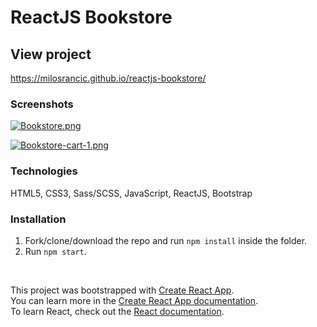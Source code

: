 # ReactJS Bookstore

## View project

https://milosrancic.github.io/reactjs-bookstore/

### Screenshots 

[![Bookstore.png](https://i.postimg.cc/NfzpkvyR/Bookstore.png)](https://postimg.cc/568BfGSt)

[![Bookstore-cart-1.png](https://i.postimg.cc/ZRWrRCcg/Bookstore-cart-1.png)](https://postimg.cc/9Rj4gXst)

### Technologies

HTML5, CSS3, Sass/SCSS, JavaScript, ReactJS, Bootstrap

### Installation

1. Fork/clone/download the repo and run `npm install` inside the folder.
2. Run `npm start`.

<br>

This project was bootstrapped with [Create React App](https://github.com/facebook/create-react-app). <br>
You can learn more in the [Create React App documentation](https://facebook.github.io/create-react-app/docs/getting-started). <br>
To learn React, check out the [React documentation](https://reactjs.org/).
